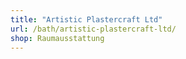 ```yaml
---
title: "Artistic Plastercraft Ltd"
url: /bath/artistic-plastercraft-ltd/
shop: Raumausstattung
---
```

